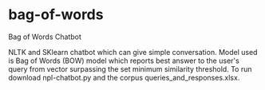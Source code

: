 # bag-of-words
Bag of Words Chatbot

NLTK and SKlearn chatbot which can give simple conversation. 
Model used is Bag of Words (BOW) model which reports best answer to the user's query from vector surpassing the set minimum similarity threshold. 
To run download npl-chatbot.py and the corpus queries_and_responses.xlsx.

